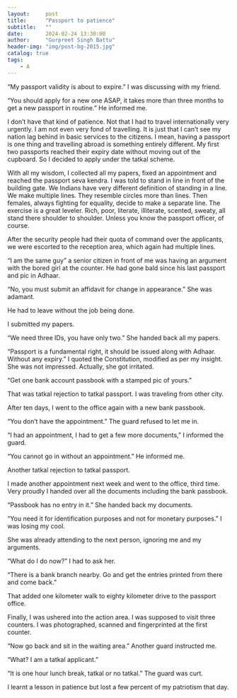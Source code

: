 ```yaml
---
layout:     post
title:      "Passport to patience"
subtitle:   ""
date:       2024-02-24 13:30:00
author:     "Gurpreet Singh Battu"
header-img: "img/post-bg-2015.jpg"
catalog: true
tags:
    - A
---
```


“My passport validity is about to expire.” I was discussing with my friend.

“You should apply for a new one ASAP, it takes more than three months to get a new passport in routine.” He informed me.

I don’t have that kind of patience. Not that I had to travel internationally very urgently. I am not even very fond of travelling. It is just that I can’t see my nation lag behind in basic services to the citizens. I mean, having a passport is one thing and travelling abroad is something entirely different. My first two passports reached their expiry date without moving out of the cupboard. So I decided to apply under the tatkal scheme.

With all my wisdom, I collected all my papers, fixed an appointment and reached the passport seva kendra. I was told to stand in line in front of the building gate. We Indians have very different definition of standing in a line.  We make multiple lines. They resemble circles more than lines. Then females, always fighting for equality, decide to make a separate line. The exercise is a great leveler. Rich, poor, literate, illiterate, scented, sweaty, all stand there shoulder to shoulder. Unless you know the passport officer, of course.

After the security people had their quota of command over the applicants, we were escorted to the reception area, which again had multiple lines.

“I am the same guy” a senior citizen in front of me was having an argument with the bored girl at the counter. He had gone bald since his last passport and pic in Adhaar.

“No, you must submit an affidavit for change in appearance.” She was adamant.

He had to leave without the job being done.

I submitted my papers.

“We need three IDs, you have only two.” She handed back all my papers.

“Passport is a fundamental right, it should be issued along with Adhaar. Without any expiry.” I quoted the Constitution, modified as per my insight. She was not impressed. Actually, she got irritated.

“Get one bank account passbook with a stamped pic of yours.”

That was tatkal rejection to tatkal passport. I was traveling from other city.

After ten days, I went to the office again with a new bank passbook.

“You don’t have the appointment.” The guard refused to let me in.

“I had an appointment, I had to get a few more documents,” I informed the guard.

“You cannot go in without an appointment.” He informed me.

Another tatkal rejection to tatkal passport.

I made another appointment next week and went to the office, third time. Very proudly I handed over all the documents including the bank passbook.

“Passbook has no entry in it.” She handed back my documents.

“You need it for identification purposes and not for monetary purposes.” I was losing my cool.

She was already attending to the next person, ignoring me and my arguments.

“What do I do now?” I had to ask her.

“There is a bank branch nearby. Go and get the entries printed from there and come back.”

That added one kilometer walk to eighty kilometer drive to the passport office.

Finally, I was ushered into the action area. I was supposed to visit three counters. I was photographed, scanned and fingerprinted at the first counter.

“Now go back and sit in the waiting area.” Another guard instructed me.

“What? I am a tatkal applicant.”

“It is one hour lunch break, tatkal or no tatkal.” The guard was curt.

I learnt a lesson in patience but lost a few percent of my patriotism that day.
